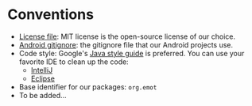 # Conventions

- [License file](LICENSE): MIT license is the open-source license of our choice.
- [Android gitignore](gitignore): the gitignore file that our Android projects use.
- Code style: Google's [Java style guide](https://google.github.io/styleguide/javaguide.html) is preferred. You can use your favorite IDE to clean up the code:
    + [IntelliJ](https://github.com/google/styleguide/blob/gh-pages/intellij-java-google-style.xml)
    + [Eclipse](https://github.com/google/styleguide/blob/gh-pages/eclipse-java-google-style.xml)
- Base identifier for our packages: `org.emot`
- To be added...
